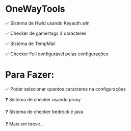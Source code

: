 # OneWayTools

✅ Sistema de Hwid usando Keyauth.win

✅ Checker de gamertags 4 caracteres

✅ Sistema de TempMail

✅ Checker Full configurável pelas configurações

# Para Fazer:


✅ Poder selecionar quantos caracteres na configurações

❓ Sistema de checker usando proxy

❓ Sistema de checker bedrock e java

❓ Mais em breve...


